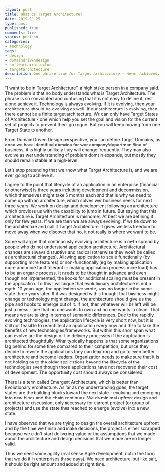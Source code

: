 ```yaml
---
layout: post
title: What is Target Architecture?
date: 2019-11-25
type: post
published: true
comments: true
status: publish
categories:
- Technology
tags:
- design
- domaindrivendesign
- softwarearchitectue
- targetarchitecture
description: One phrase true for Target Architecture - Never Achieved.
---
```


“I want to be in Target Architecture”, a high stake person in a company said. The problem is that no body understands what is Target Architecture. The phrase is so convoluted and confusing that it is not easy to define it, rest alone achieve it. Technology is always evolving. If it is evolving, then your architecture should be evolving as well. If our architecture is evolving, then there cannot be a finite target architecture. We can only have Target States of Architecture - one which help you set the goal and vision for the current set of projects to prevent them go rogue. But you will keep moving from one Target State to another. 

From Domain Driven Design perspective, you can define Target Domains, as once we have identified domains for wer company/department/line of business, it is highly unlikely they will change frequently. They may also evolve as wer understanding of problem domain expands, but mostly they should remain stable at a high-level.  

Let’s stop pretending that we know what Target Architecture is, and we are ever going to achieve it.

I agree to the point that lifecycle of an application in an enterprise (financial or otherwise) is three years including development and decommission, which themselves might take 6 months each and that is why we need to come up with an architecture, which solves wer business needs for next three years. We work on design and development following an architecture which provides us with the capability to jump in future. But saying that this architecture is Target Architecture is misnomer. At best we are defining it only for few years. If we are then we are always evolving. If we tie down to the architecture and call it Target Architecture, it gives we less freedom to move away when we discover that no, it not really is where we want to be.

Some will argue that continuously evolving architecture is a myth spread by people who do not understand application architecture. Architectural changes are always disruptive and radical (otherwise they won’t be called as architectural changes). Allowing application to scale functionally (by supporting more features) or non-functionally (eg by making application more and more fault tolerant or making application process more load) has to be an organic process. It needs to be thought in advance and even though not implemented, the hooks for additional scaling must be present in the application. To this I will argue that evolutionary architecture is not a myth. 10 years ago, the application we wrote, was no longer in the same state three years later. If it was designed with a thought that business might change or technology might change, the architecture should give us the pipe and hooks to emerge out of it. If not, then whatever will be left will be just a mess - one that no one wants to own and no one wants to clean. That means we are talking in terms of semantic differences. Due to the rapidly evolving technologies, the application lifecycle is very short now, but it is still not feasible to rearchitect an application every now and then to take the benefits of new technologies/frameworks. But within this short span what can evolve are the design or the delivery processes if the application is architected thoughtfully. 
What typically happens is that some organizations lag behind for some time compared to their competition, but once they decide to rewrite the applications they can leapfrog and go to even better architecture and become leaders. Organization needs to make sure that it is not holding on to the older applications beyond the lifecycle of the technologies even though those applications have not recovered their cost of development. The opportunity cost should always be considered.

There is a term called Emergent Architecture, which is better than Evolutionary Architecture. As far as my understanding goes, the target states are the building blocks toward the next state - evolving and emerging into new block and the chain continues. We do minimal upfront design and architecture discussion, only necessary for current project (or group of projects) and use the state thus reached to emerge (evolve) into a new state. 

I have observed that we are trying to design the overall architecture upfront and by the time we finish and make decisions, the project is either scrapped because we didn't start delivering value or the assumptions that we made about the architecture and design decisions that we made are no longer valid. 

Thus we need some agility (real sense Agile development, not in the form that we do it in enterprises these days). We need architecture, but like salt, it should be right amount and added at right time. 